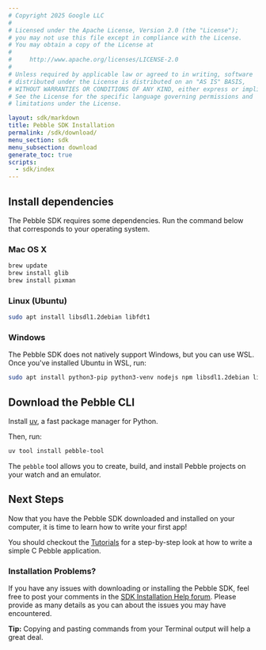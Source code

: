 ```yaml
---
# Copyright 2025 Google LLC
#
# Licensed under the Apache License, Version 2.0 (the "License");
# you may not use this file except in compliance with the License.
# You may obtain a copy of the License at
#
#     http://www.apache.org/licenses/LICENSE-2.0
#
# Unless required by applicable law or agreed to in writing, software
# distributed under the License is distributed on an "AS IS" BASIS,
# WITHOUT WARRANTIES OR CONDITIONS OF ANY KIND, either express or implied.
# See the License for the specific language governing permissions and
# limitations under the License.

layout: sdk/markdown
title: Pebble SDK Installation
permalink: /sdk/download/
menu_section: sdk
menu_subsection: download
generate_toc: true
scripts:
  - sdk/index
---
```


## Install dependencies

The Pebble SDK requires some dependencies. Run the command below that corresponds to your operating system.

### Mac OS X

```bash
brew update
brew install glib
brew install pixman
```

### Linux (Ubuntu)

```bash
sudo apt install libsdl1.2debian libfdt1
```

### Windows

The Pebble SDK does not natively support Windows, but you can use WSL. Once you've installed Ubuntu in WSL, run:

```bash
sudo apt install python3-pip python3-venv nodejs npm libsdl1.2debian libfdt1
```

## Download the Pebble CLI

Install [uv](https://docs.astral.sh/uv/getting-started/installation/), a fast package manager for Python.

Then, run:

```bash
uv tool install pebble-tool
```

The `pebble` tool allows you to create, build, and install Pebble projects on your watch and an emulator.

## Next Steps

Now that you have the Pebble SDK downloaded and installed on your computer,
it is time to learn how to write your first app!

You should checkout the [Tutorials](/tutorials/) for a step-by-step look at how
to write a simple C Pebble application.

### Installation Problems?

If you have any issues with downloading or installing the Pebble SDK, feel free to post your comments in the
[SDK Installation Help forum][sdk-install-help]. Please provide as many details as you can about the issues
you may have encountered.

**Tip:** Copying and pasting commands from your Terminal output will help a great deal.

[sdk-install-help]: https://forums.getpebble.com/categories/sdk-install/